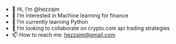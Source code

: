 - 👋 Hi, I’m @hezzajm
- 👀 I’m interested in Machine learning for finance
- 🌱 I’m currently learning Python
- 💞️ I’m looking to collaborate on crypto.com api trading strategies
- 📫 How to reach me: hezzajm@gmail.com

<!---
hezzajm/hezzajm is a ✨ special ✨ repository because its `README.md` (this file) appears on your GitHub profile.
You can click the Preview link to take a look at your changes.
--->
